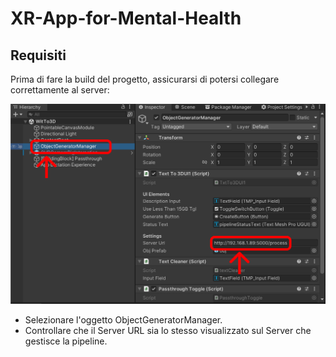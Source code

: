 # XR-App-for-Mental-Health

## Requisiti

Prima di fare la build del progetto, assicurarsi di potersi collegare correttamente al server:

![Screenshot dell'editor di UNITY](./serverURLimage.png)

- Selezionare l'oggetto ObjectGeneratorManager.
- Controllare che il Server URL sia lo stesso visualizzato sul Server che gestisce la pipeline.
